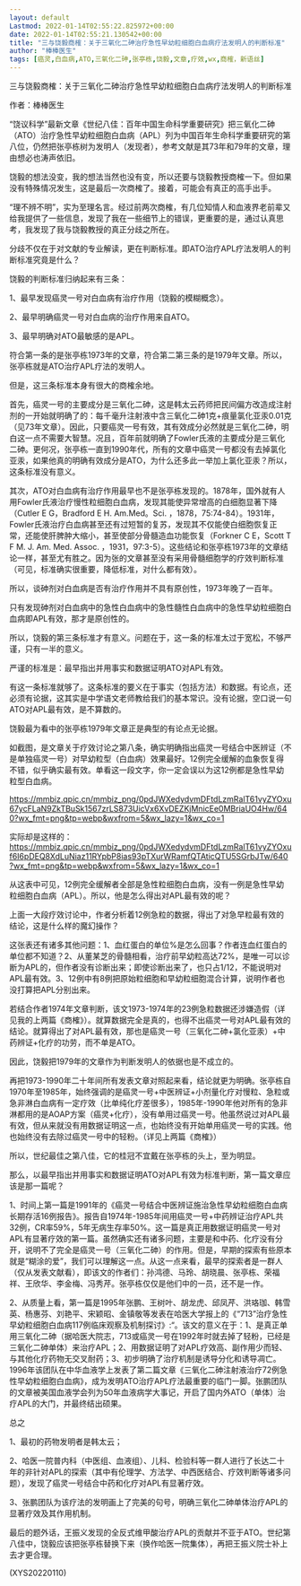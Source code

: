 ```yaml
---
layout: default
Lastmod: 2022-01-14T02:55:22.825972+00:00
date: 2022-01-14T02:55:21.130542+00:00
title: "三与饶毅商榷：关于三氧化二砷治疗急性早幼粒细胞白血病疗法发明人的判断标准"
author: "棒棒医生"
tags: [癌灵,白血病,ATO,三氧化二砷,张亭栋,饶毅,文章,疗效,wx,商榷，新语丝]
---
```


三与饶毅商榷：关于三氧化二砷治疗急性早幼粒细胞白血病疗法发明人的判断标准

作者：棒棒医生

“饶议科学”最新文章《世纪八佳：百年中国生命科学重要研究》把三氧化二砷（ATO）治疗急性早幼粒细胞白血病（APL）列为中国百年生命科学重要研究的第八位，仍然把张亭栋树为发明人（发现者），参考文献是其73年和79年的文章，理由想必也涛声依旧。

饶毅的想法没变，我的想法当然也没有变，所以还要与饶毅教授商榷一下。但如果没有特殊情况发生，这是最后一次商榷了。接着，可能会有真正的高手出手。

“理不辨不明”，实为至理名言。经过前两次商榷，有几位知情人和血液界老前辈又给我提供了一些信息，发现了我在一些细节上的错误，更重要的是，通过认真思考，我发现了我与饶毅教授的真正分歧之所在。

分歧不仅在于对文献的专业解读，更在判断标准。即ATO治疗APL疗法发明人的判断标准究竟是什么？

饶毅的判断标准归纳起来有三条：

1、最早发现癌灵一号对白血病有治疗作用（饶毅的模糊概念）。

2、最早明确癌灵一号对白血病的治疗作用来自ATO。

3、最早明确对ATO最敏感的是APL。

符合第一条的是张亭栋1973年的文章，符合第二第三条的是1979年文章。所以，张亭栋就是ATO治疗APL疗法的发明人。

但是，这三条标准本身有很大的商榷余地。

首先，癌灵一号的主要成分是三氧化二砷，这是韩太云药师把民间偏方改造成注射剂的一开始就明确了的：每千毫升注射液中含三氧化二砷1克+痕量氯化亚汞0.01克（见73年文章）。因此，只要癌灵一号有效，其有效成分必然就是三氧化二砷，明白这一点不需要大智慧。况且，百年前就明确了Fowler氏液的主要成分是三氧化二砷。更何况，张亭栋一直到1990年代，所有的文章中癌灵一号都没有去掉氯化亚汞，如果他真的明确有效成分是ATO，为什么还多此一举加上氯化亚汞？所以，这条标准没有意义。

其次，ATO对白血病有治疗作用最早也不是张亭栋发现的。1878年，国外就有人用Fowler氏液治疗慢性粒细胞白血病，发现其能使异常增高的白细胞显著下降（Cutler E G，Bradford E H. Am.Med。Sci. ，1878，75:74-84）。1931年，Fowler氏液治疗白血病甚至还有过短暂的复苏，发现其不仅能使白细胞恢复正常，还能使肝脾肿大缩小，甚至使部分骨髓造血功能恢复（Forkner C E，Scott T F M. J. Am. Med. Assoc. ，1931，97:3-5）。这些结论和张亭栋1973年的文章结论一样，甚至尤有胜之。因为张的文章甚至没有采用骨髓细胞学的疗效判断标准（可见，标准确实很重要，降低标准，对什么都有效）。

所以，谈砷剂对白血病是否有治疗作用并不具有原创性，1973年晚了一百年。

只有发现砷剂对白血病中的急性白血病中的急性髓性白血病中的急性早幼粒细胞白血病即APL有效，那才是原创性的。

所以，饶毅的第三条标准才有意义。问题在于，这一条的标准太过于宽松，不够严谨，只有一半的意义。

严谨的标准是：最早指出并用事实和数据证明ATO对APL有效。

有这一条标准就够了。这条标准的要义在于事实（包括方法）和数据。有论点，还必须有论据，这其实是中学语文老师教给我们的基本常识。没有论据，空口说一句ATO对APL最有效，是不算数的。

饶毅最为看中的张亭栋1979年文章正是典型的有论点无论据。

如截图，是文章关于疗效讨论之第八条，确实明确指出癌灵一号结合中医辨证（不是单独癌灵一号）对早幼粒型（白血病）效果最好。12例完全缓解的血象恢复得不错，似乎确实最有效。单看这一段文字，你一定会误以为这12例都是急性早幼粒型白血病。

https://mmbiz.qpic.cn/mmbiz_png/0pdJWXedydvmDFtdLzmRalT61vyZYOxu67ycFLaN9ZkTBuSk1567zrLS873UicVx6XvDEZKjMnicEe0MBriaUO4Hw/640?wx_fmt=png&tp=webp&wxfrom=5&wx_lazy=1&wx_co=1

实际却是这样的：　　https://mmbiz.qpic.cn/mmbiz_png/0pdJWXedydvmDFtdLzmRalT61vyZYOxuf6I6pDEQ8XdLuNiaz11RYpbP8ias93pTXurWRamfQTAticQTU5SGrbJTw/640?wx_fmt=png&tp=webp&wxfrom=5&wx_lazy=1&wx_co=1

从这表中可见，12例完全缓解者全部是急性粒细胞白血病，没有一例是急性早幼粒细胞白血病（APL）。所以，他是怎么得出对APL最有效的呢？

上面一大段疗效讨论中，作者分析着12例急粒的数据，得出了对急早粒最有效的结论，这是什么样的魔幻操作？

这张表还有诸多其他问题：1、血红蛋白的单位%是怎么回事？作者连血红蛋白的单位都不知道？2、从董某芝的骨髓相看，治疗前早幼粒高达72%，是唯一可以诊断为APL的，但作者没有诊断出来；即使诊断出来了，也只占1/12，不能说明对APL最有效。3、12例中有8例把原始粒细胞和早幼粒细胞混合计算，说明作者也没打算把APL分别出来。

若结合作者1974年文章判断，该文1973-1974年的23例急粒数据还涉嫌造假（详见我的上两篇《商榷》）。就算数据完全是真的，也得不出癌灵一号对APL最有效的结论。就算得出了对APL最有效，那也是癌灵一号（三氧化二砷+氯化亚汞）+中药辨证+化疗的功劳，而不单是ATO。

因此，饶毅把1979年的文章作为判断发明人的依据也是不成立的。

再把1973-1990年二十年间所有发表文章对照起来看，结论就更为明确。张亭栋自1970年至1985年，始终强调的是癌灵一号+中医辨证+小剂量化疗对慢粒、急粒或急非淋白血病有一定疗效（比单纯化疗差很多），1985年-1990年他对所有的急非淋都用的是AOAP方案（癌灵+化疗），没有单用过癌灵一号。他虽然说过对APL最有效，但从来就没有用数据证明这一点，也始终没有开始单用癌灵一号的实践。他也始终没有去除过癌灵一号中的轻粉。（详见上两篇《商榷》）

所以，世纪最佳之第八佳，它的桂冠不宜戴在张亭栋的头上，至为明显。

那么，以最早指出并用事实和数据证明ATO对APL有效为标准判断，第一篇文章应该是那一篇呢？

1、时间上第一篇是1991年的《癌灵一号结合中医辨证施治急性早幼粒细胞白血病长期存活16例报告》。报告自1974年-1985年间用癌灵一号+中药辨证治疗APL共32例，CR率59%，5年无病生存率50%。这一篇是真正用数据证明癌灵一号对APL有显著疗效的第一篇。虽然确实还有诸多问题，主要是和中药、化疗没有分开，说明不了完全是癌灵一号（三氧化二砷）的作用。但是，早期的探索有些原本就是“糊涂的爱”，我们可以理解这一点。从这一点来看，最早的探索者是一群人（仅从发表文献看），即该文的作者们：孙鸿德、马玲、胡晓晨、张亭栋、荣福祥、王欣华、李金梅、冯秀芹。张亭栋仅仅是他们中的一员，还不是一作。

2、从质量上看，第一篇是1995年张鹏、王树叶、胡龙虎、邱凤芹、洪珞珈、韩雪英、杨惠芬、刘艳平、宋颖昭、金镇敬等发表在哈医大学报上的《“713”治疗急性早幼粒细胞白血病117例临床观察及机制探讨》:“。该文的意义在于：1、是真正单用三氧化二砷（据哈医大院志，713或癌灵一号在1992年时就去掉了轻粉，已经是三氧化二砷单体）来治疗APL；2、用数据证明了对APL疗效高、副作用少而轻、与其他化疗药物无交叉耐药；3、初步明确了治疗机制是诱导分化和诱导凋亡。1996年该团队在中华血液学上发表了第二篇文章《三氧化二砷注射液治疗72例急性早幼粒细胞白血病》，成为发明ATO治疗APL疗法最重要的临门一脚。张鹏团队的文章被美国血液学会列为50年血液病学大事记，开启了国内外ATO（单体）治疗APL的大门，并最终结出硕果。

总之

1、最初的药物发明者是韩太云；

2、哈医一院普内科（中医组、血液组）、儿科、检验科等一群人进行了长达二十年的非针对APL的探索（其中有伦理学、方法学、中西医结合、疗效判断等诸多问题），发现了癌灵一号结合中药和化疗对APL有显著疗效。

3、张鹏团队为该疗法的发明画上了完美的句号，明确三氧化二砷单体治疗APL的显著疗效及其作用机制。

最后的题外话，王振义发现的全反式维甲酸治疗APL的贡献并不亚于ATO。世纪第八佳中，饶毅应该把张亭栋替换下来（换作哈医一院集体），再把王振义院士补上去才更合理。

(XYS20220110)

